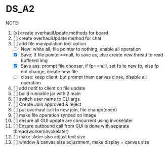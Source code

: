 # DS_A2

NOTE:
1. [x] create overhaulUpdate methods for board
2. [ ] create overhaulUpdate method for chat
3. [ ] add file manipulation tool option
   - [ ] New: white all, file pointer to nothing, enable all operation
   - [x] Save: If file pointer==null, to save as, else create new thread to read buffered img
   - [x] Save ass: prompt file chooser, if fp==null, set fp to new fp, else fp not change, create new file
   - [ ] close: keep client, but prompt them canvas close, disable all operation
4. [ ] add notif to client on file update
5. [ ] build runnable jar with 2 main
6. [ ] switch user name to CLI args
7. [ ] Create Join approved & reject
8. [ ] put overhaul call to new join, file change(open)
9. [ ] make file operation synced on Image
10. [ ] ensure all GUI update are concurrent using invokelater
11. [ ] Ensure outbound call from GUI is done with separate thread(worker/invokelater)
12. [ ] make slider also adjust text size
13. [ ] window & canvas size adjustment, make display = canvas size